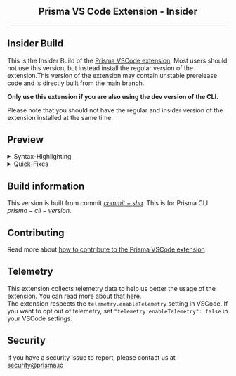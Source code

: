 <h2 align="center">Prisma VS Code Extension - Insider</h2>
<div align="center">
</div>
<hr>

## Insider Build

This is the Insider Build of the [Prisma VSCode extension](https://marketplace.visualstudio.com/items?itemName=Prisma.prisma). Most users should not use this version, but instead install
the regular version of the extension.This version of the extension may contain unstable prerelease code and is directly built from the main branch.

**Only use this extension if you are also using the dev version of the CLI.**

Please note that you should not have the regular and insider version of the extension installed at the same time.

## Preview

<details>
  <summary>Syntax-Highlighting</summary>

![Preview Schema](https://i.imgur.com/W80iRwE.png)

</details>
<details>
  <summary>Quick-Fixes</summary>
  
![Quick Fixes](https://github.com/prisma/language-tools/blob/main/packages/vscode/resources/spellingFix.gif?raw=true)
</details>

## Build information

This version is built from commit [$commit-sha$](https://github.com/prisma/language-tools/commit/$commit-sha$).
This is for Prisma CLI $prisma-cli-version$.

## Contributing

Read more about [how to contribute to the Prisma VSCode extension](./packages/vscode/CONTRIBUTING.md)

## Telemetry

This extension collects telemetry data to help us better the usage of the extension. You can read more about that [here](https://www.prisma.io/docs/reference/more/telemetry).\
The extension respects the `telemetry.enableTelemetry` setting in VSCode. If you want to opt out of telemetry, set `"telemetry.enableTelemetry": false` in your VSCode settings.

## Security

If you have a security issue to report, please contact us at [security@prisma.io](mailto:security@prisma.io?subject=[GitHub]%20Prisma%202%20Security%20Report%20VSCode)
